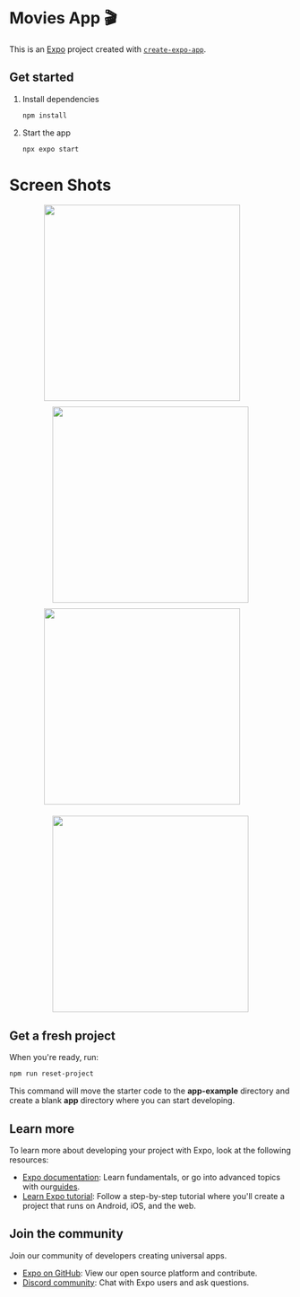 # Movies App 🎬

This is an [Expo](https://expo.dev) project created with [`create-expo-app`](https://www.npmjs.com/package/create-expo-app).

## Get started

1. Install dependencies

   ```bash
   npm install
   ```

2. Start the app

   ```bash
   npx expo start
   ```

# Screen Shots

<div align="center">
<image src="assets\images\HOME.png" style="height: 350px; width: auto; object-fit: cover;margin-bottom:10px;margin-right:30px" />
<image src="assets\images\MOVIE.png" style="height: 350px; width: auto; object-fit: cover;margin-bottom:10px"/>
<image src="assets\images\ACTOR.png" style="height: 350px; width: auto; object-fit: cover;margin-right:30px" />
<image src="assets\images\TRENDING.png"  style="height: 350px; width: auto; object-fit: cover; margin-top:20px"/>

</div>

## Get a fresh project

When you're ready, run:

```bash
npm run reset-project
```

This command will move the starter code to the **app-example** directory and create a blank **app** directory where you can start developing.

## Learn more

To learn more about developing your project with Expo, look at the following resources:

- [Expo documentation](https://docs.expo.dev/): Learn fundamentals, or go into advanced topics with our[guides](https://docs.expo.dev/guides).
- [Learn Expo tutorial](https://docs.expo.dev/tutorial/introduction/): Follow a step-by-step tutorial where you'll create a project that runs on Android, iOS, and the web.

## Join the community

Join our community of developers creating universal apps.

- [Expo on GitHub](https://github.com/expo/expo): View our open source platform and contribute.
- [Discord community](https://chat.expo.dev): Chat with Expo users and ask questions.
